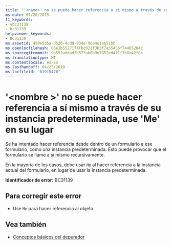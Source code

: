 ```yaml
---
title: "'<name>' no se puede hacer referencia a sí mismo a través de su instancia predeterminada, use 'Me' en su lugar"
ms.date: 07/20/2015
f1_keywords:
- vbc31139
- bc31139
helpviewer_keywords:
- BC31139
ms.assetid: 459e5d5a-d526-4cd0-934e-96e4e1eb51bb
ms.openlocfilehash: 86e1b55271f4fbc021f3b3f7a55456f74465284c
ms.sourcegitcommit: 9b552addadfb57fab0b9e7852ed4f1f1b8a42f8e
ms.translationtype: MT
ms.contentlocale: es-ES
ms.lasthandoff: 04/23/2019
ms.locfileid: "61915478"
---
```

# <a name="name-cannot-refer-to-itself-through-its-default-instance-use-me-instead"></a>'\<nombre >' no se puede hacer referencia a sí mismo a través de su instancia predeterminada, use 'Me' en su lugar
Se ha intentado hacer referencia desde dentro de un formulario a ese formulario, como una instancia predeterminada. Esto puede provocar que el formulario se llame a sí mismo recursivamente.  
  
 En la mayoría de los casos, debe usar `Me` al hacer referencia a la instancia actual del formulario, en lugar de usar la instancia predeterminada.  
  
 **Identificador de error:** BC31139  
  
## <a name="to-correct-this-error"></a>Para corregir este error  
  
-   Use `Me` para hacer referencia al objeto.  
  
## <a name="see-also"></a>Vea también

- [Conceptos básicos del depurador](/visualstudio/debugger/debugger-basics)
